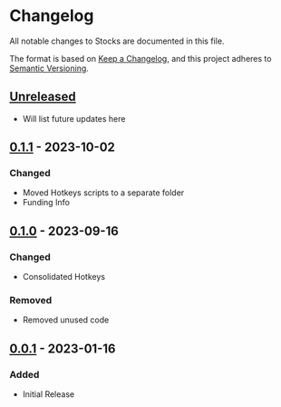 # Changelog

All notable changes to Stocks are documented in this file.

The format is based on [Keep a Changelog],
and this project adheres to [Semantic Versioning].

## [Unreleased]

- Will list future updates here

## [0.1.1] - 2023-10-02

### Changed

- Moved Hotkeys scripts to a separate folder
- Funding Info

## [0.1.0] - 2023-09-16

### Changed

- Consolidated Hotkeys

### Removed

- Removed unused code

## [0.0.1] - 2023-01-16

### Added

- Initial Release

<!-- Links -->
[keep a changelog]: https://keepachangelog.com/en/1.0.0/
[semantic versioning]: https://semver.org/spec/v2.0.0.html

<!-- Versions -->
[unreleased]: https://github.com/ggoodwin/AHK/compare/v0.1.1...Develop
[0.1.1]: https://github.com/ggoodwin/AHK/releases/tag/v0.1.1
[0.1.0]: https://github.com/ggoodwin/AHK/releases/tag/v0.1.0
[0.0.1]: https://github.com/ggoodwin/AHK/releases/tag/v0.0.1
